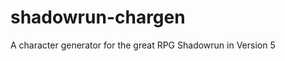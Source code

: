 shadowrun-chargen
=================

A character generator for the great RPG Shadowrun in Version 5
